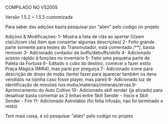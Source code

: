 COMPILADO NO VS2005

Versão 1.5.2 ~ 1.5.5 customizada

Para saber das adições basta pesquisar por "alien" pelo codigo no projeto

Adições & Modificações:
1- Mostra a lista de clãs ao apertar G(sem cla)/J(com cla) (tem que consertar algumas descrições)
2- Feito grande parte somente para testes do Transmutador, está comentado /**/, basta remover
3- Adicionado contador de buffs/debuffs/skills
4- Adicionado acesso rápido à funções no inventário
5- Feito uma pequena parte da Paleta da Fortuna
6- Editado o cubo do destino, comecei a fazer estilo Praça Mágica (MIR4), mas parei por preguiça
7- Adicionado icone para descrição de drops de mobs (tentei fazer para aparecer também os itens vendidos na lojinha caso fosse player, mas parei)
8- Adicionado luz de identificação de missões nos mobs/materiais/minerais/ervas
9- Aprimoramento do Auto Cultivo
10- Adicionado skill sender (ja ativado) para desativar basta comentar as 2 linhas entre Skill Sender - Inicio e Skill Sender - Fim
11- Adicionado Astrolábio (foi feita infusão, nao foi terminado o resto)

Tem mais coisa, é só pesquisar "alien" pelo codigo no projeto

